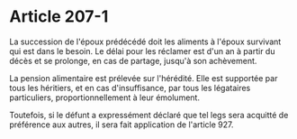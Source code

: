# Article 207-1

La succession de l'époux prédécédé doit les aliments à l'époux survivant qui est dans le besoin. Le délai pour les réclamer est d'un an à partir du décès et se prolonge, en cas de partage, jusqu'à son achèvement.

La pension alimentaire est prélevée sur l'hérédité. Elle est supportée par tous les héritiers, et en cas d'insuffisance, par tous les légataires particuliers, proportionnellement à leur émolument.

Toutefois, si le défunt a expressément déclaré que tel legs sera acquitté de préférence aux autres, il sera fait application de l'article 927.
